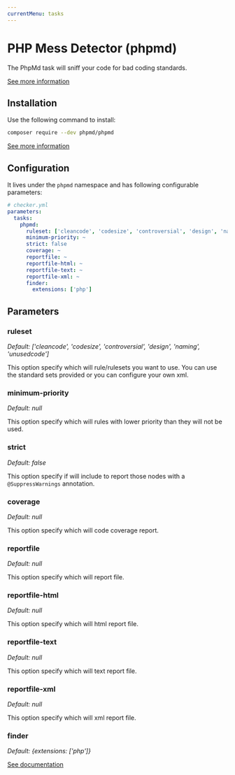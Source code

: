 ```yaml
---
currentMenu: tasks
---
```


# PHP Mess Detector (phpmd)

The PhpMd task will sniff your code for bad coding standards.

[See more information](http://phpmd.org/)

## Installation

Use the following command to install:

```bash
composer require --dev phpmd/phpmd
```

[See more information](https://phpmd.org/download/index.html)

## Configuration

It lives under the `phpmd` namespace and has following configurable parameters:

```yaml
# checker.yml
parameters:
  tasks:
    phpmd:
      ruleset: ['cleancode', 'codesize', 'controversial', 'design', 'naming', 'unusedcode']
      minimum-priority: ~
      strict: false
      coverage: ~
      reportfile: ~
      reportfile-html: ~
      reportfile-text: ~
      reportfile-xml: ~
      finder:
        extensions: ['php']
```

## Parameters

### ruleset

*Default: ['cleancode', 'codesize', 'controversial', 'design', 'naming', 'unusedcode']*

This option specify which will rule/rulesets you want to use.
You can use the standard sets provided or you can configure your own xml.

### minimum-priority

*Default: null*

This option specify which will rules with lower priority than they will not be used.

### strict

*Default: false*

This option specify if will include to report those nodes with a `@SuppressWarnings` annotation.

### coverage

*Default: null*

This option specify which will code coverage report.

### reportfile

*Default: null*

This option specify which will report file.

### reportfile-html

*Default: null*

This option specify which will html report file.

### reportfile-text

*Default: null*

This option specify which will text report file.

### reportfile-xml

*Default: null*

This option specify which will xml report file.

### finder

*Default: {extensions: ['php']}*

[See documentation](../tasks.md#finder)
